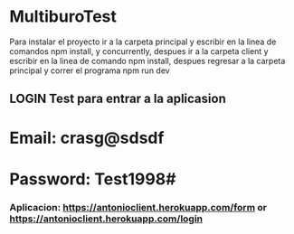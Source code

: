 # MultiburoTest
Para instalar el proyecto ir a la carpeta principal y escribir en la linea de comandos npm install, y concurrently, despues ir a la carpeta client y escribir en la linea de comando npm install, despues regresar a la carpeta principal y correr el programa npm run dev
## LOGIN Test para entrar a la aplicasion
# Email: crasg@sdsdf
# Password: Test1998#
### Aplicacion: https://antonioclient.herokuapp.com/form or https://antonioclient.herokuapp.com/login
